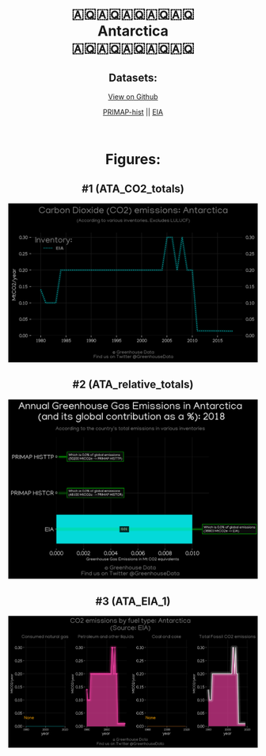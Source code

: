 
<center>
<h1 align="center">
🇦🇶🇦🇶🇦🇶🇦🇶🇦🇶
<br>
Antarctica
<br>
🇦🇶🇦🇶🇦🇶🇦🇶🇦🇶
</h1>
<h2>Datasets:</h2>
<p><a href="https://github.com/dquintani/GreenhouseData/tree/master/country_data/ATA_Antarctica/data">View on Github</a>
<br></p><p><a href="data/ATA_PRIMAP-hist.csv">PRIMAP-hist</a> || <a href="data/ATA_EIA.csv">EIA</a></p><p><br></p>
<h1>Figures:</h1><h2>#1 (ATA_CO2_totals)</h2>
<p><img alt="" src="figures/ATA_CO2_totals.png" /></p><h2>#2 (ATA_relative_totals)</h2>
<p><img alt="" src="figures/ATA_relative_totals.png" /></p><h2>#3 (ATA_EIA_1)</h2>
<p><img alt="" src="figures/ATA_EIA_1.png" /></p>